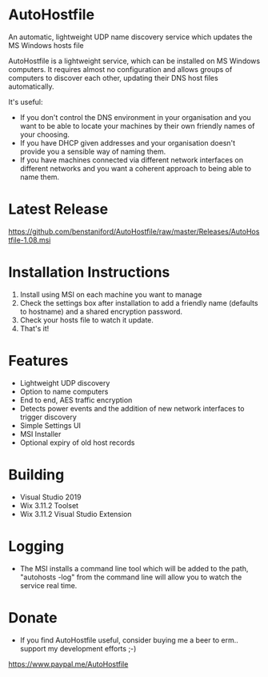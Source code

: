 # AutoHostfile
An automatic, lightweight UDP name discovery service which updates the MS Windows hosts file

AutoHostfile is a lightweight service, which can be installed on MS Windows computers. It requires almost no configuration and allows groups of computers to discover each other, updating their DNS host files automatically.

It's useful:

* If you don't control the DNS environment in your organisation and you want to be able to locate your machines by their own friendly names of your choosing.
* If you have DHCP given addresses and your organisation doesn't provide you a sensible way of naming them.
* If you have machines connected via different network interfaces on different networks and you want a coherent approach to being able to name them.

# Latest Release

https://github.com/benstaniford/AutoHostfile/raw/master/Releases/AutoHostfile-1.08.msi

# Installation Instructions

1. Install using MSI on each machine you want to manage
2. Check the settings box after installation to add a friendly name (defaults to hostname) and a shared encryption password.
3. Check your hosts file to watch it update.
4. That's it!

# Features

* Lightweight UDP discovery
* Option to name computers
* End to end, AES traffic encryption
* Detects power events and the addition of new network interfaces to trigger discovery
* Simple Settings UI
* MSI Installer
* Optional expiry of old host records

# Building

* Visual Studio 2019
* Wix 3.11.2 Toolset
* Wix 3.11.2 Visual Studio Extension

# Logging

* The MSI installs a command line tool which will be added to the path, "autohosts -log" from the command line will allow you to watch the service real time.

# Donate

* If you find AutoHostfile useful, consider buying me a beer to erm.. support my development efforts ;-)

https://www.paypal.me/AutoHostfile

